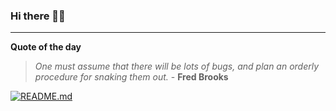 ### Hi there 👋🏻


---

**Quote of the day**

> *One must assume that there will be lots of bugs, and plan an orderly procedure for snaking them out.* - **Fred Brooks** 

[![README.md](https://github.com/martcus/martcus/actions/workflows/readme.yml/badge.svg)](https://github.com/martcus/martcus/actions/workflows/readme.yml)


<!---
martcus/martcus is a ✨ special ✨ repository because its `README.md` (this file) appears on your GitHub profile.
You can click the Preview link to take a look at your changes.
--->

<!--
Avatar generated by: https://getavataaars.com/?accessoriesType=Prescription02&avatarStyle=Circle&clotheColor=Heather&clotheType=GraphicShirt&eyeType=Happy&eyebrowType=DefaultNatural&facialHairColor=Blonde&facialHairType=BeardMajestic&graphicType=SkullOutline&hairColor=Blonde&mouthType=Smile&skinColor=Light&topType=ShortHairShortFlat
--->
